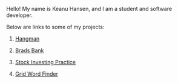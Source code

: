 Hello! 
My name is Keanu Hansen, and I am a student and software developer.

Below are links to some of my projects:

1. [Hangman](https://github.com/user/repo/blob/branch/other_file.md)

2. [Brads Bank](https://github.com/KeanuHansen/BradRock-s/blob/master/KeanusREADME.md)

3. [Stock Investing Practice](https://github.com/user/repo/blob/branch/other_file.md)

4. [Grid Word Finder](https://github.com/user/repo/blob/branch/other_file.md)
